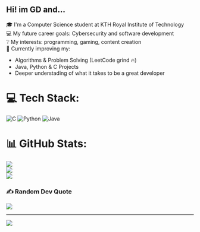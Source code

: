 ## Hi! im GD and...

🎓 I'm a Computer Science student at KTH Royal Institute of Technology <br/>
💻 My future career goals: Cybersecurity and software development<br/>
❔ My interests: programming, gaming, content creation<br/>
🧠 Currently improving my:<br/>
- Algorithms & Problem Solving (LeetCode grind 🔥)<br/>
- Java, Python & C Projects<br/>
- Deeper understading of what it takes to be a great developer<br/>


# 💻 Tech Stack:
![C](https://img.shields.io/badge/c-%2300599C.svg?style=for-the-badge&logo=c&logoColor=white) ![Python](https://img.shields.io/badge/python-3670A0?style=for-the-badge&logo=python&logoColor=ffdd54) ![Java](https://img.shields.io/badge/java-%23ED8B00.svg?style=for-the-badge&logo=openjdk&logoColor=white)
# 📊 GitHub Stats:
![](https://github-readme-stats.vercel.app/api?username=GD-lost-in-code&theme=dark&hide_border=false&include_all_commits=false&count_private=false)<br/>
![](https://nirzak-streak-stats.vercel.app/?user=GD-lost-in-code&theme=dark&hide_border=false)<br/>
![](https://github-readme-stats.vercel.app/api/top-langs/?username=GD-lost-in-code&theme=dark&hide_border=false&include_all_commits=false&count_private=false&layout=compact)

### ✍️ Random Dev Quote
![](https://quotes-github-readme.vercel.app/api?type=horizontal&theme=radical)

---
[![](https://visitcount.itsvg.in/api?id=GD-lost-in-code&icon=0&color=0)](https://visitcount.itsvg.in)

<!-- Proudly created with GPRM ( https://gprm.itsvg.in ) -->
